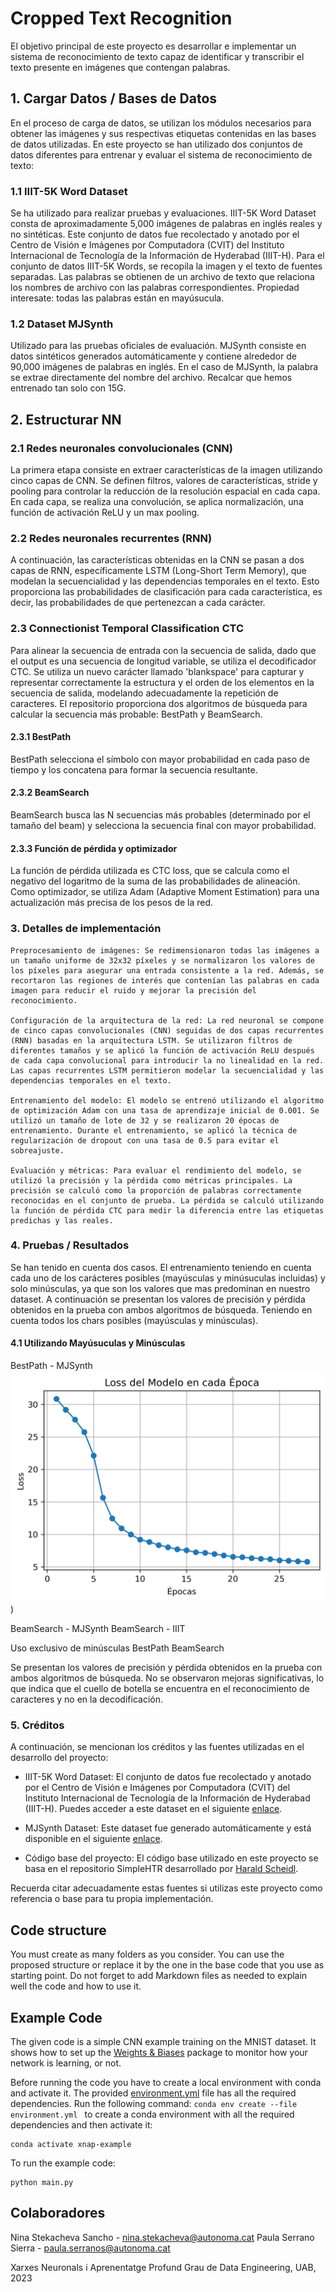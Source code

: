 # Cropped Text Recognition
El objetivo principal de este proyecto es desarrollar e implementar un sistema de reconocimiento de texto capaz de identificar y transcribir el texto presente en imágenes que contengan palabras. 

## 1. Cargar Datos / Bases de Datos

En el proceso de carga de datos, se utilizan los módulos necesarios para obtener las imágenes y sus respectivas etiquetas contenidas en las bases de datos utilizadas. En este proyecto se han utilizado dos conjuntos de datos diferentes para entrenar y evaluar el sistema de reconocimiento de texto:
### 1.1 IIIT-5K Word Dataset

Se ha utilizado para realizar pruebas y evaluaciones. IIIT-5K Word Dataset consta de aproximadamente 5,000 imágenes de palabras en inglés reales y no sintéticas. Este conjunto de datos fue recolectado y anotado por el Centro de Visión e Imágenes por Computadora (CVIT) del Instituto Internacional de Tecnología de la Información de Hyderabad (IIIT-H). 
Para el conjunto de datos IIIT-5K Words, se recopila la imagen y el texto de fuentes separadas. Las palabras se obtienen de un archivo de texto que relaciona los nombres de archivo con las palabras correspondientes.
Propiedad interesate: todas las palabras están en mayúsucula.
### 1.2 Dataset MJSynth

Utilizado para las pruebas oficiales de evaluación. MJSynth consiste en datos sintéticos generados automáticamente y contiene alrededor de 90,000 imágenes de palabras en inglés. 
En el caso de MJSynth, la palabra se extrae directamente del nombre del archivo.
Recalcar que hemos entrenado tan solo con 15G.
## 2. Estructurar NN
### 2.1 Redes neuronales convolucionales (CNN)

La primera etapa consiste en extraer características de la imagen utilizando cinco capas de CNN. Se definen filtros, valores de características, stride y pooling para controlar la reducción de la resolución espacial en cada capa. En cada capa, se realiza una convolución, se aplica normalización, una función de activación ReLU y un max pooling.
### 2.2 Redes neuronales recurrentes (RNN)

A continuación, las características obtenidas en la CNN se pasan a dos capas de RNN, específicamente LSTM (Long-Short Term Memory), que modelan la secuencialidad y las dependencias temporales en el texto. Esto proporciona las probabilidades de clasificación para cada característica, es decir, las probabilidades de que pertenezcan a cada carácter.
### 2.3 Connectionist Temporal Classification CTC

Para alinear la secuencia de entrada con la secuencia de salida, dado que el output es una secuencia de longitud variable, se utiliza el decodificador CTC. Se utiliza un nuevo carácter llamado 'blankspace' para capturar y representar correctamente la estructura y el orden de los elementos en la secuencia de salida, modelando adecuadamente la repetición de caracteres. El repositorio proporciona dos algoritmos de búsqueda para calcular la secuencia más probable: BestPath y BeamSearch.
#### 2.3.1 BestPath

BestPath selecciona el símbolo con mayor probabilidad en cada paso de tiempo y los concatena para formar la secuencia resultante.
#### 2.3.2 BeamSearch

BeamSearch busca las N secuencias más probables (determinado por el tamaño del beam) y selecciona la secuencia final con mayor probabilidad.
#### 2.3.3 Función de pérdida y optimizador

La función de pérdida utilizada es CTC loss, que se calcula como el negativo del logaritmo de la suma de las probabilidades de alineación. Como optimizador, se utiliza Adam (Adaptive Moment Estimation) para una actualización más precisa de los pesos de la red.
### 3. Detalles de implementación

    Preprocesamiento de imágenes: Se redimensionaron todas las imágenes a un tamaño uniforme de 32x32 píxeles y se normalizaron los valores de los píxeles para asegurar una entrada consistente a la red. Además, se recortaron las regiones de interés que contenían las palabras en cada imagen para reducir el ruido y mejorar la precisión del reconocimiento.

    Configuración de la arquitectura de la red: La red neuronal se compone de cinco capas convolucionales (CNN) seguidas de dos capas recurrentes (RNN) basadas en la arquitectura LSTM. Se utilizaron filtros de diferentes tamaños y se aplicó la función de activación ReLU después de cada capa convolucional para introducir la no linealidad en la red. Las capas recurrentes LSTM permitieron modelar la secuencialidad y las dependencias temporales en el texto.

    Entrenamiento del modelo: El modelo se entrenó utilizando el algoritmo de optimización Adam con una tasa de aprendizaje inicial de 0.001. Se utilizó un tamaño de lote de 32 y se realizaron 20 épocas de entrenamiento. Durante el entrenamiento, se aplicó la técnica de regularización de dropout con una tasa de 0.5 para evitar el sobreajuste.

    Evaluación y métricas: Para evaluar el rendimiento del modelo, se utilizó la precisión y la pérdida como métricas principales. La precisión se calculó como la proporción de palabras correctamente reconocidas en el conjunto de prueba. La pérdida se calculó utilizando la función de pérdida CTC para medir la diferencia entre las etiquetas predichas y las reales.
    
### 4. Pruebas / Resultados
Se han tenido en cuenta dos casos. El entrenamiento teniendo en cuenta cada uno de los carácteres posibles (mayúsculas y minúsuculas incluidas) y solo minúsculas, ya que son los valores que mas predominan en nuestro dataset.
A continuación se presentan los valores de precisión y pérdida obtenidos en la prueba con ambos algoritmos de búsqueda. Teniendo en cuenta todos los chars posibles (mayúsculas y minúsculas).

#### 4.1 Utilizando Mayúsuculas y Minúsculas
BestPath - MJSynth
![BestPath - MJSynth](https://github.com/DCC-UAB/xnap-project-ed_group_11/blob/main/doc/beamsearch_allchars_loss.png))

BeamSearch - MJSynth
BeamSearch - IIIT

Uso exclusivo de minúsculas
BestPath
BeamSearch

Se presentan los valores de precisión y pérdida obtenidos en la prueba con ambos algoritmos de búsqueda. No se observaron mejoras significativas, lo que indica que el cuello de botella se encuentra en el reconocimiento de caracteres y no en la decodificación.
### 5. Créditos

A continuación, se mencionan los créditos y las fuentes utilizadas en el desarrollo del proyecto:

 - IIIT-5K Word Dataset: El conjunto de datos fue recolectado y anotado por el Centro de Visión e Imágenes por Computadora (CVIT) del Instituto Internacional de Tecnología de la Información de Hyderabad (IIIT-H). Puedes acceder a este dataset en el siguiente [enlace](https://cvit.iiit.ac.in/research/projects/cvit-projects/the-iiit-5k-word-dataset).

 - MJSynth Dataset: Este dataset fue generado automáticamente y está disponible en el siguiente [enlace](https://www.robots.ox.ac.uk/~vgg/data/text/).

 - Código base del proyecto: El código base utilizado en este proyecto se basa en el repositorio SimpleHTR desarrollado por [Harald Scheidl](https://github.com/githubharald).


Recuerda citar adecuadamente estas fuentes si utilizas este proyecto como referencia o base para tu propia implementación.

## Code structure
You must create as many folders as you consider. You can use the proposed structure or replace it by the one in the base code that you use as starting point. Do not forget to add Markdown files as needed to explain well the code and how to use it.

## Example Code
The given code is a simple CNN example training on the MNIST dataset. It shows how to set up the [Weights & Biases](https://wandb.ai/site)  package to monitor how your network is learning, or not.

Before running the code you have to create a local environment with conda and activate it. The provided [environment.yml](https://github.com/DCC-UAB/XNAP-Project/environment.yml) file has all the required dependencies. Run the following command: ``conda env create --file environment.yml `` to create a conda environment with all the required dependencies and then activate it:
```
conda activate xnap-example
```

To run the example code:
```
python main.py
```



## Colaboradores
Nina Stekacheva Sancho - nina.stekacheva@autonoma.cat
Paula Serrano Sierra - paula.serranos@autonoma.cat

Xarxes Neuronals i Aprenentatge Profund
Grau de Data Engineering, 
UAB, 2023
